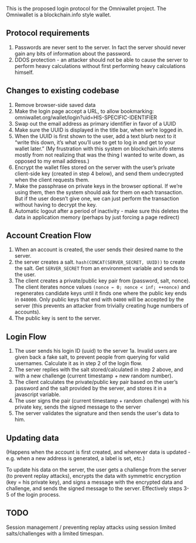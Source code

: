 This is the proposed login protocol for the Omniwallet project. The Omniwallet is a blockchain.info style wallet.

## Protocol requirements

1. Passwords are never sent to the server. In fact the server should never gain any bits of information about the password.
2. DDOS protection - an attacker should not be able to cause the server to perform heavy calculations without first performing heavy calculations himself.


## Changes to existing codebase

1. Remove browser-side saved data
2. Make the login page accept a URL, to allow bookmarking:
	omniwallet.org/wallet/login?uid=HIS-SPECIFIC-IDENTIFIER 
3. Swap out the email address as primary identifier in favor of a UUID
4. Make sure the UUID is displayed in the title bar, when we’re logged in.
5. When the UUID is first shown to the user, add a text blurb next to it “write this down, it’s what you’ll use to get to log in and get to your wallet later.”  (My frustration with this system on blockchain.info stems mostly from not realizing that was the thing I wanted to write down, as opposed to my email address.)
6. Encrypt the wallet files stored on the server with the user’s private client-side key (created in step 4 below), and send them undecrypted when the client requests them.
7. Make the passphrase on private keys in the browser optional.  If we’re using them, then the system should ask for them on each transaction.  But if the user doesn’t give one, we can just perform the transaction without having to decrypt the key.
8. Automatic logout after a period of inactivity - make sure this deletes the data in application memory (perhaps by just forcing a page redirect)


## Account Creation Flow

1. When an account is created, the user sends their desired name to the server.
2. the server creates a salt. ``hash(CONCAT(SERVER_SECRET, UUID))`` to create the salt.  Get ``SERVER_SECRET`` from an environment variable and sends to the user.
3. The client creates a private/public key pair from (password, salt, nonce).  The client iterates nonce values ``(nonce ← 0; nonce < inf; ++nonce)`` and regenerates candidate keys until it finds one where the public key ends in ``040000``.  Only public keys that end with ``04000`` will be accepted by the server (this prevents an attacker from trivially creating huge numbers of accounts).
4. The public key is sent to the server.

## Login Flow

1. The user sends his login ID (uuid) to the server
1a. Invalid users are given back a fake salt, to prevent people from querying for valid usernames.  Calculate it as in step 2 of the login flow.
2. The server replies with the salt stored/calculated in step 2 above, and with a new challenge (current timestamp + new random number).
3. The client calculates the private/public key pair based on the user’s password and the salt provided by the server, and stores it in a javascript variable.
4. The user signs the pair (current timestamp + random challenge) with his private key, sends the signed message to the server
5. The server validates the signature and then sends the user's data to him.

## Updating data

(Happens when the account is first created, and whenever data is updated - e.g. when a new address is generated, a label is set, etc.)

To update his data on the server, the user gets a challenge from the server (to prevent replay attacks), encrypts the data with symmetric encryption (key = his private key), and signs a message with the encrypted data and challenge, and sends the signed message to the server.  Effectively steps 3-5 of the login process.

## TODO

Session management / preventing replay attacks using session limited salts/challenges with a limited timespan.
